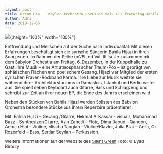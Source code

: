 ```yaml
---
layout: post
title: Dream-Pop - Babylon Orchestra unVEILed Vol. III featuring Bahila Hijazi am 6. Dezember 2019 um 20 Uhr im Silent Green
author: Adri
data: 2019-12-06
---
```

![](/styles/pictures/news/silentgreen.jpg){:height="100%" width="100%"}

Entfremdung und Menschen auf der Suche nach Individualität: Mit diesen Erfahrungen beschäftigt sich die syrische Sängerin Bahila Hijazi in ihren Songtexten. Im Rahmen der Reihe unVEILed Vol. III ist sie zusammen mit dem Babylon Orchestra am Freitag, 6. Dezember, in der Kuppelhalle zu Gast. Ihre Musik – eine Art atmosphärischer Traum-Pop – ist geprägt von sphärischen Flächen und poetischem Gesang. Hijazi war Mitglied der ersten syrischen Frauen-Rockband Karma. Ihre Liebe zur Musik weitete sie während ihres Architekturstudiums in Damaskus, Istanbul und Berlin weiter aus. Sie spielt neben Keyboard auch Gitarre, Bass und Schlagzeug und schreibt zur Zeit an ihrer neuen EP, die Ende des Jahres erscheinen wird.

Neben den Stücken von Bahila Hijazi werden Solisten des Babylon Orchestra besondere Stücke aus ihrem Repertoire präsentieren.

Mit: Bahila Hijazi – Gesang /Gitarre, Hekmat Al Kassar – visuals, Muhammad Bazz - Synthesizer/Gitarre, Azin  Zahedi – Flöte, Dima Daoud – Qanoon, Aeman Hlal – Violine, Mischa Tangian - Violine/Klavier, Julia Bilat – Cello, Or Rozenfeld – Bass, Serdar Seydan – Perkussion.

Weitere Informationen auf der Website des [Silent Green](https://www.silent-green.net)
Foto: © Eyad Birouty
